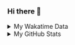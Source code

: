 ### Hi there 👋

<!--
**cdfmlr/cdfmlr** is a ✨ _special_ ✨ repository because its `README.md` (this file) appears on your GitHub profile.

Here are some ideas to get you started:

- 🔭 I’m currently working on ...
- 🌱 I’m currently learning ...
- 👯 I’m looking to collaborate on ...
- 🤔 I’m looking for help with ...
- 💬 Ask me about ...
- 📫 How to reach me: ...
- 😄 Pronouns: ...
- ⚡ Fun fact: ...
-->

<details>

<summary>My Wakatime Data</summary>

<!--START_SECTION:waka-->
![Lines of code](https://img.shields.io/badge/From%20Hello%20World%20I%27ve%20Written-614381%20lines%20of%20code-blue)

**🐱 My Github Data** 

> 🏆 122 Contributions in the Year 2021
 > 
> 📦 239.2 kB Used in Github's Storage 
 > 
> 🚫 Not Opted to Hire
 > 
> 📜 36 Public Repositories 
 > 
> 🔑 4 Private Repositories  
 > 
**I'm an Early 🐤** 

```text
🌞 Morning    159 commits    ██████░░░░░░░░░░░░░░░░░░░   24.77% 
🌆 Daytime    256 commits    ██████████░░░░░░░░░░░░░░░   39.88% 
🌃 Evening    219 commits    ████████░░░░░░░░░░░░░░░░░   34.11% 
🌙 Night      8 commits      ░░░░░░░░░░░░░░░░░░░░░░░░░   1.25%

```
📅 **I'm Most Productive on Tuesday** 

```text
Monday       72 commits     ██░░░░░░░░░░░░░░░░░░░░░░░   11.21% 
Tuesday      107 commits    ████░░░░░░░░░░░░░░░░░░░░░   16.67% 
Wednesday    94 commits     ███░░░░░░░░░░░░░░░░░░░░░░   14.64% 
Thursday     80 commits     ███░░░░░░░░░░░░░░░░░░░░░░   12.46% 
Friday       106 commits    ████░░░░░░░░░░░░░░░░░░░░░   16.51% 
Saturday     92 commits     ███░░░░░░░░░░░░░░░░░░░░░░   14.33% 
Sunday       91 commits     ███░░░░░░░░░░░░░░░░░░░░░░   14.17%

```


📊 **This Week I Spent My Time On** 

```text
⌚︎ Time Zone: Asia/Shanghai

```

**I Mostly Code in Python** 

```text
Python                   9 repos             ██████░░░░░░░░░░░░░░░░░░░   25.0% 
Go                       9 repos             ██████░░░░░░░░░░░░░░░░░░░   25.0% 
Java                     4 repos             ██░░░░░░░░░░░░░░░░░░░░░░░   11.11% 
HTML                     2 repos             █░░░░░░░░░░░░░░░░░░░░░░░░   5.56% 
C#                       2 repos             █░░░░░░░░░░░░░░░░░░░░░░░░   5.56%

```



<!--END_SECTION:waka-->

</details>

<details>
 
 <summary>My GitHub Stats</summary>

[![CDFMLR's github stats](https://github-readme-stats.vercel.app/api?username=cdfmlr&count_private=true&show_icons=true)](https://github.com/anuraghazra/github-readme-stats)

</details>
